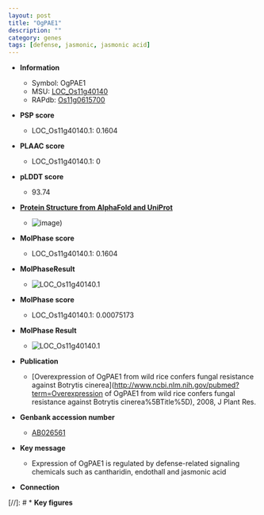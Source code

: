 ```yaml
---
layout: post
title: "OgPAE1"
description: ""
category: genes
tags: [defense, jasmonic, jasmonic acid]
---
```


* **Information**  
    + Symbol: OgPAE1  
    + MSU: [LOC_Os11g40140](http://rice.plantbiology.msu.edu/cgi-bin/ORF_infopage.cgi?orf=LOC_Os11g40140)  
    + RAPdb: [Os11g0615700](http://rapdb.dna.affrc.go.jp/viewer/gbrowse_details/irgsp1?name=Os11g0615700)  

* **PSP score**  
    + LOC_Os11g40140.1: 0.1604 

* **PLAAC score**  
    + LOC_Os11g40140.1: 0 

* **pLDDT score**
    + 93.74

* **[Protein Structure from AlphaFold and UniProt](https://www.uniprot.org/uniprotkb/Q9LSU1/entry#structure)**
    + ![image](https://ricepsp.github.io/images/Q9/AF-Q9LSU1-F1.png))

* **MolPhase score**
    + LOC_Os11g40140.1: 0.1604

* **MolPhaseResult**
    + ![LOC_Os11g40140.1](https://ricepsp.github.io/pictures/LOC_Os11g/LOC_Os11g40140.1.png)

* **MolPhase score**
    + LOC_Os11g40140.1: 0.00075173

* **MolPhase Result**
    + ![LOC_Os11g40140.1](https://304243504.github.io/Pictures/LOC_Os11g/LOC_Os11g40140.1.png)

* **Publication**  
    + [Overexpression of OgPAE1 from wild rice confers fungal resistance against Botrytis cinerea](http://www.ncbi.nlm.nih.gov/pubmed?term=Overexpression of OgPAE1 from wild rice confers fungal resistance against Botrytis cinerea%5BTitle%5D), 2008, J Plant Res.

* **Genbank accession number**  
    + [AB026561](http://www.ncbi.nlm.nih.gov/nuccore/AB026561)

* **Key message**  
    + Expression of OgPAE1 is regulated by defense-related signaling chemicals such as cantharidin, endothall and jasmonic acid

* **Connection**  

[//]: # * **Key figures**  


